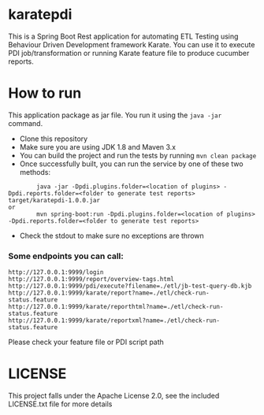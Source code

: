 # karatepdi

This is a Spring Boot Rest application for automating ETL Testing using Behaviour Driven Development framework Karate. You can use it to execute PDI job/transformation or running Karate feature file to produce cucumber reports.  

# How to run

This application package as jar file. You run it using the ```java -jar``` command. 

* Clone this repository 
* Make sure you are using JDK 1.8 and Maven 3.x
* You can build the project and run the tests by running ```mvn clean package```
* Once successfully built, you can run the service by one of these two methods:
```
        java -jar -Dpdi.plugins.folder=<location of plugins> -Dpdi.reports.folder=<folder to generate test reports> target/karatepdi-1.0.0.jar
or
        mvn spring-boot:run -Dpdi.plugins.folder=<location of plugins> -Dpdi.reports.folder=<folder to generate test reports> 
```
* Check the stdout to make sure no exceptions are thrown


### Some endpoints you can call:

```
http://127.0.0.1:9999/login
http://127.0.0.1:9999/report/overview-tags.html
http://127.0.0.1:9999/pdi/execute?filename=./etl/jb-test-query-db.kjb
http://127.0.0.1:9999/karate/report?name=./etl/check-run-status.feature
http://127.0.0.1:9999/karate/reporthtml?name=./etl/check-run-status.feature
http://127.0.0.1:9999/karate/reportxml?name=./etl/check-run-status.feature
```
Please check your feature file or PDI script path

# LICENSE

This project falls under the Apache License 2.0, see the included LICENSE.txt file for more details
